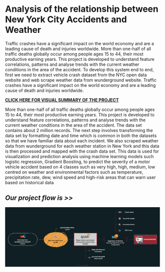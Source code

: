 # **Analysis of the relationship between New York City Accidents and Weather**

Traffic crashes have a significant impact on the world economy and are a leading cause of death and injuries worldwide. More than one-half of all traffic deaths globally occur among people ages 15 to 44, their most productive earning years. This project is developed to understand feature correlations, patterns and analyse trends with the current weather conditions in the area of the accident. To develop this system end to end, first we need to extract vehicle crash dataset from the NYC open data website  and web scrape weather data from wunderground website.  Traffic crashes have a significant impact on the world economy and are a leading cause of death and injuries worldwide. 


<a href="frontend/Draft7.html">**CLICK HERE FOR VISUAL SUMMARY OF THE PROJECT**</a>


More than one-half of all traffic deaths globally occur among people ages 15 to 44, their most productive earning years. This project is developed to understand feature correlations, patterns and analyse trends with the current weather conditions in the area of the accident. The data set contains about 2 million records. The next step involves transforming the data set by formatting date and time which is common in both the datasets so that we have familiar data about each incident.  We also scraped weather data from wunderground for each weather station in New York and this data is then processed and mapped with the crash data set.  This data is used for visualization and prediction analysis using machine learning models such logistic regression, Gradient Boosting, to predict the severity of a motor vehicle accident based on 4 classes such as very high, high, medium, low centred on weather and environmental factors such as temperature, precipitation rate, dew, wind speed and high-risk areas that can warn user based on historical data

## *Our project flow is >>*
<img src="docs/project_overview.png">

